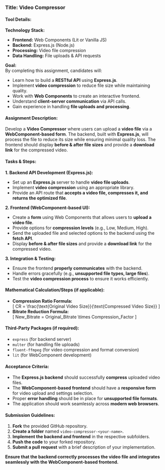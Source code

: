 ### **Title:** Video Compressor  

#### **Tool Details:**  
**Technology Stack:**  
- **Frontend:** Web Components (Lit or Vanilla JS)  
- **Backend:** Express.js (Node.js)  
- **Processing:** Video file compression  
- **Data Handling:** File uploads & API requests  

**Goal:**  
By completing this assignment, candidates will:  
- Learn how to build a **RESTful API** using **Express.js**.  
- Implement **video compression** to reduce file size while maintaining quality.  
- Work with **Web Components** to create an interactive frontend.  
- Understand **client-server communication** via API calls.  
- Gain experience in handling **file uploads and processing**.  

#### **Assignment Description:**  
Develop a **Video Compressor** where users can upload a **video file** via a **WebComponent-based form**. The backend, built with **Express.js**, will process the file to reduce its size while ensuring minimal quality loss. The frontend should display **before & after file sizes** and provide a **download link** for the compressed video.  

#### **Tasks & Steps:**  

**1. Backend API Development (Express.js):**  
- Set up an **Express.js** server to handle **video file uploads**.  
- Implement **video compression** using an appropriate library.  
- Provide an API route that **accepts a video file, compresses it, and returns the optimized file**.  

**2. Frontend (WebComponent-based UI):**  
- Create a **form** using Web Components that allows users to **upload a video file**.  
- Provide options for **compression levels** (e.g., Low, Medium, High).  
- Send the uploaded file and selected options to the backend using the **fetch API**.  
- Display **before & after file sizes** and provide a **download link** for the compressed video.  

**3. Integration & Testing:**  
- Ensure the frontend **properly communicates** with the backend.  
- Handle errors gracefully (e.g., **unsupported file types, large files**).  
- Test the **video compression process** to ensure it works efficiently.  

#### **Mathematical Calculation/Steps (if applicable):**  
- **Compression Ratio Formula:**  
  \[ CR = \frac{\text{Original Video Size}}{\text{Compressed Video Size}} \]  
- **Bitrate Reduction Formula:**  
  \[ New\_Bitrate = Original\_Bitrate \times Compression\_Factor \]  

#### **Third-Party Packages (if required):**  
- `express` (for backend server)  
- `multer` (for handling file uploads)  
- `fluent-ffmpeg` (for video compression and format conversion)  
- `lit` (for WebComponent development)  

#### **Acceptance Criteria:**  
- The **Express.js backend** should successfully **compress** uploaded video files.  
- The **WebComponent-based frontend** should have a **responsive form** for video upload and settings selection.  
- Proper **error handling** should be in place for **unsupported file formats**.  
- The application should work seamlessly across **modern web browsers**.  

#### **Submission Guidelines:**  
1. **Fork** the provided GitHub repository.  
2. **Create a folder** named `video-compressor-<your-name>`.  
3. **Implement the backend and frontend** in the respective subfolders.  
4. **Push the code** to your forked repository.  
5. **Submit a pull request** with a brief description of your implementation.  

**Ensure that the backend correctly processes the video file and integrates seamlessly with the WebComponent-based frontend.**  
